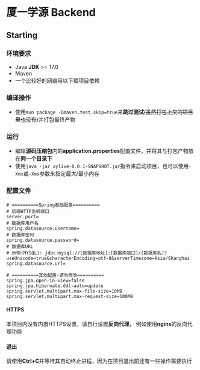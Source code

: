 # 厦一学源 Backend
## Starting
### 环境要求
* Java **JDK** >= 17.0
* Maven
* 一个比较好的网络用以下载项目依赖

### 编译操作
* 使用```mvn package -Dmaven.test.skip=true```来**跳过测试**~~(虽然打包上交的项目里也没有)~~并打包最终产物

### 运行
* 编辑**源码压缩包**内的**application.properties**配置文件，并将其与打包产物放在**同一个目录下**
* 使用`java -jar xylive-0.0.1-SNAPSHOT.jar`指令来启动项目，也可以使用`-Xmx`或`-Xms`参数来指定最大/最小内存

### 配置文件
```properties
# ==========Spring基础配置==========
# 后端HTTP监听端口
server.port=
# 数据库用户名
spring.datasource.username=
# 数据库密码
spring.datasource.password=
# 数据库URL
# 示例(MYSQL): jdbc:mysql://[数据库地址]:[数据库端口]/[数据库名]?useUnicode=true&characterEncoding=utf-8&serverTimezone=Asia/Shanghai
spring.datasource.url=

# ==========其他配置-请勿修改==========
spring.jpa.open-in-view=false
spring.jpa.hibernate.ddl-auto=update
spring.servlet.multipart.max-file-size=10MB
spring.servlet.multipart.max-request-size=100MB
```

#### HTTPS
本项目内没有内置HTTPS设置，请自行设置**反向代理**， 例如使用**nginx**的反向代理功能

#### 退出
请使用**Ctrl+C**并等待其自动终止进程，因为在项目退出前还有一些操作需要执行